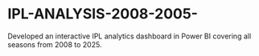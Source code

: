 # IPL-ANALYSIS-2008-2005-
Developed an interactive IPL analytics dashboard in Power BI covering all seasons from 2008 to 2025. 
